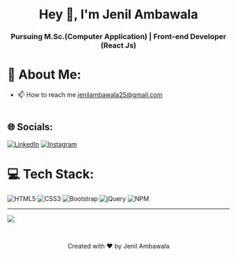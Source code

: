 <h1 align="center">Hey 👋, I'm Jenil Ambawala</h1>
<h3 align="center">Pursuing M.Sc.(Computer Application) | Front-end Developer (React Js) </h3>

# 💫 About Me:
- 📫 How to reach me jenilambawala25@gmail.com<br><br>

## 🌐 Socials:
[![LinkedIn](https://img.shields.io/badge/LinkedIn-%230077B5.svg?logo=linkedin&logoColor=white)](https://www.linkedin.com/in/jenil-ambawala-ababb11a9/)
[![Instagram](https://img.shields.io/badge/Instagram-%23E4405F.svg?logo=Instagram&logoColor=white)](https://www.instagram.com/jenil_ambawala_1011/)

# 💻 Tech Stack:
![HTML5](https://img.shields.io/badge/html5-%23E34F26.svg?style=for-the-badge&logo=html5&logoColor=white) ![CSS3](https://img.shields.io/badge/css3-%231572B6.svg?style=for-the-badge&logo=css3&logoColor=white) ![Bootstrap](https://img.shields.io/badge/bootstrap-%23563D7C.svg?style=for-the-badge&logo=bootstrap&logoColor=white) ![jQuery](https://img.shields.io/badge/jquery-%230769AD.svg?style=for-the-badge&logo=jquery&logoColor=white) ![NPM](https://img.shields.io/badge/NPM-%23000000.svg?style=for-the-badge&logo=npm&logoColor=white)

---
[![](https://visitcount.itsvg.in/api?id=Jenilambawala&label=Profile%20Views&color=0&icon=0&pretty=false)](https://visitcount.itsvg.in)

<br>
<p align="center">Created with ❤️ by Jenil Ambawala</p>
